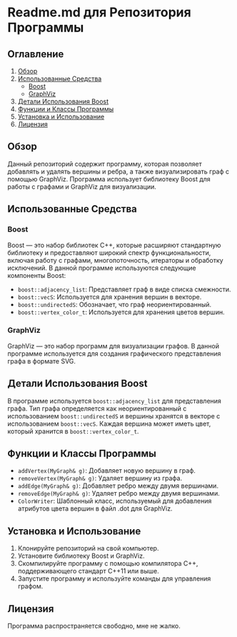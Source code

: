 # Readme.md для Репозитория Программы

## Оглавление
1. [Обзор](#обзор)
2. [Использованные Средства](#использованные-средства)
   - [Boost](#boost)
   - [GraphViz](#graphviz)
3. [Детали Использования Boost](#детали-использования-boost)
4. [Функции и Классы Программы](#функции-и-классы-программы)
5. [Установка и Использование](#установка-и-использование)
6. [Лицензия](#лицензия)

## Обзор
Данный репозиторий содержит программу, которая позволяет добавлять и удалять вершины и ребра, а также визуализировать граф с помощью GraphViz. Программа использует библиотеку Boost для работы с графами и GraphViz для визуализации.

## Использованные Средства

### Boost
Boost — это набор библиотек C++, которые расширяют стандартную библиотеку и предоставляют широкий спектр функциональности, включая работу с графами, многопоточность, итераторы и обработку исключений. В данной программе используются следующие компоненты Boost:
- `boost::adjacency_list`: Представляет граф в виде списка смежности.
- `boost::vecS`: Используется для хранения вершин в векторе.
- `boost::undirectedS`: Обозначает, что граф неориентированный.
- `boost::vertex_color_t`: Используется для хранения цветов вершин.

### GraphViz
GraphViz — это набор программ для визуализации графов. В данной программе используется для создания графического представления графа в формате SVG.

## Детали Использования Boost
В программе используется `boost::adjacency_list` для представления графа. Тип графа определяется как неориентированный с использованием `boost::undirectedS` и вершины хранятся в векторе с использованием `boost::vecS`. Каждая вершина может иметь цвет, который хранится в `boost::vertex_color_t`.

## Функции и Классы Программы
- `addVertex(MyGraph& g)`: Добавляет новую вершину в граф.
- `removeVertex(MyGraph& g)`: Удаляет вершину из графа.
- `addEdge(MyGraph& g)`: Добавляет ребро между двумя вершинами.
- `removeEdge(MyGraph& g)`: Удаляет ребро между двумя вершинами.
- `ColorWriter`: Шаблонный класс, используемый для добавления атрибутов цвета вершин в файл .dot для GraphViz.

## Установка и Использование
1. Клонируйте репозиторий на свой компьютер.
2. Установите библиотеку Boost и GraphViz.
3. Скомпилируйте программу с помощью компилятора C++, поддерживающего стандарт C++11 или выше.
4. Запустите программу и используйте команды для управления графом.

## Лицензия
Программа распространяется свободно, мне не жалко.
